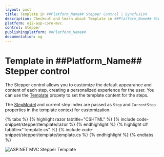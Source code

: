 ```yaml
---
layout: post
title: Template in ##Platform_Name## Stepper Control | Syncfusion
description: Checkout and learn about Template in ##Platform_Name## Stepper control of Syncfusion Essential JS 2 and more.
platform: ej2-asp-core-mvc
control: Stepper
publishingplatform: ##Platform_Name##
documentation: ug
---
```


# Template in ##Platform_Name## Stepper control

The Stepper control allows you to customize the default appearance and content of each step, creating a personalized experience for the user. You can use the [Template](https://help.syncfusion.com/cr/aspnetmvc-js2/Syncfusion.EJ2.Navigations.Stepper.html#Syncfusion_EJ2_Navigations_Stepper_Template) propety to set the template content for the steps.

The [StepModel](https://help.syncfusion.com/cr/aspnetmvc-js2/Syncfusion.EJ2.Navigations.Step.html) and current step index are passed as `Step` and `CurrentStep` properties in the template context for customization.

{% tabs %}
{% highlight razor tabtitle="CSHTML" %}
{% include code-snippet/stepper/template/razor %}
{% endhighlight %}
{% highlight c# tabtitle="Template.cs" %}
{% include code-snippet/stepper/template/template.cs %}
{% endhighlight %}
{% endtabs %}

![ASP.NET MVC Stepper Template](images/stepper-template.jpg)